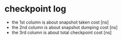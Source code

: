 # checkpoint log

- the 1st column is about snapshot taken cost [ns]
- the 2nd column is about snapshot dumping cost [ns]
- the 3rd column is about total checkpoint cost [ns]

